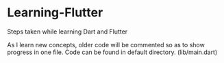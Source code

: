 # Learning-Flutter
Steps taken while learning Dart and Flutter

As I learn new concepts, older code will be commented so as to show progress in one file. Code can be found in default directory. (lib/main.dart)
